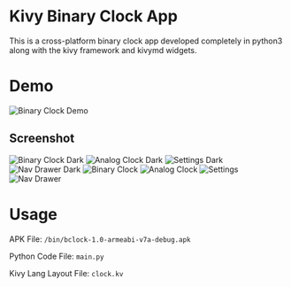 # Kivy Binary Clock App
This is a cross-platform binary clock app developed completely in python3 along with the kivy framework and kivymd widgets.

# Demo
![Binary Clock Demo](/demo/demo.gif)
## Screenshot
![Binary Clock Dark](/demo/binary_clock_dark.png)
![Analog Clock Dark](/demo/analog_clock_dark.png)
![Settings Dark](/demo/settings_dark.png)
![Nav Drawer Dark](/demo/nav_drawer_dark.png)
![Binary Clock](/demo/binary_clock.png)
![Analog Clock](/demo/analog_clock.png)
![Settings](/demo/settings.png)
![Nav Drawer](/demo/nav_drawer.png)

# Usage

APK File: `/bin/bclock-1.0-armeabi-v7a-debug.apk`

Python Code File: `main.py`

Kivy Lang Layout File: `clock.kv`

